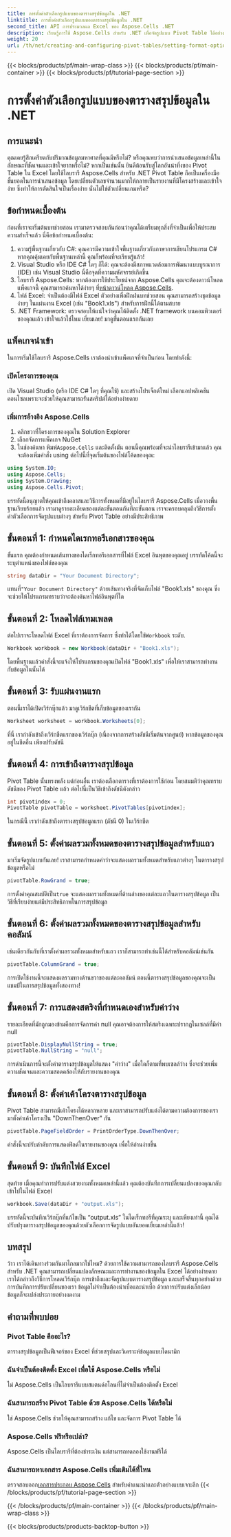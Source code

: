 ```yaml
---
title: การตั้งค่าตัวเลือกรูปแบบของตารางสรุปข้อมูลใน .NET
linktitle: การตั้งค่าตัวเลือกรูปแบบของตารางสรุปข้อมูลใน .NET
second_title: API การประมวลผล Excel ของ Aspose.Cells .NET
description: เรียนรู้การใช้ Aspose.Cells สำหรับ .NET เพื่อจัดรูปแบบ Pivot Table ได้อย่างง่ายดาย ศึกษาเทคนิคทีละขั้นตอนเพื่อปรับปรุงการนำเสนอข้อมูลของคุณ
weight: 20
url: /th/net/creating-and-configuring-pivot-tables/setting-format-options/
---
```


{{< blocks/products/pf/main-wrap-class >}}
{{< blocks/products/pf/main-container >}}
{{< blocks/products/pf/tutorial-page-section >}}

# การตั้งค่าตัวเลือกรูปแบบของตารางสรุปข้อมูลใน .NET

## การแนะนำ
คุณเคยรู้สึกเครียดกับปริมาณข้อมูลมหาศาลที่คุณมีหรือไม่? หรือคุณพบว่าการนำเสนอข้อมูลเหล่านี้ในลักษณะที่ชัดเจนและเข้าใจยากหรือไม่? หากเป็นเช่นนั้น ยินดีต้อนรับสู่โลกอันน่าทึ่งของ Pivot Table ใน Excel โดยใช้ไลบรารี Aspose.Cells สำหรับ .NET Pivot Table ถือเป็นเครื่องมือชั้นยอดในการนำเสนอข้อมูล โดยเปลี่ยนตัวเลขจำนวนมากให้กลายเป็นรายงานที่มีโครงสร้างและเข้าใจง่าย ซึ่งทำให้การตัดสินใจเป็นเรื่องง่าย นั่นไม่ใช่ตัวเปลี่ยนเกมหรือ?
## ข้อกำหนดเบื้องต้น
ก่อนที่เราจะเริ่มต้นบทช่วยสอน เรามาตรวจสอบกันก่อนว่าคุณได้เตรียมทุกสิ่งที่จำเป็นเพื่อให้ประสบความสำเร็จแล้ว นี่คือข้อกำหนดเบื้องต้น:
1. ความรู้พื้นฐานเกี่ยวกับ C#: คุณควรมีความเข้าใจพื้นฐานเกี่ยวกับภาษาการเขียนโปรแกรม C# หากคุณคุ้นเคยกับพื้นฐานเหล่านี้ คุณก็พร้อมที่จะเรียนรู้แล้ว!
2. Visual Studio หรือ IDE C# ใดๆ ก็ได้: คุณจะต้องมีสภาพแวดล้อมการพัฒนาแบบบูรณาการ (IDE) เช่น Visual Studio นี่คือจุดที่ความมหัศจรรย์เกิดขึ้น 
3. ไลบรารี Aspose.Cells: หากต้องการใช้ประโยชน์จาก Aspose.Cells คุณจะต้องดาวน์โหลดแพ็คเกจนี้ คุณสามารถค้นหาได้ง่ายๆ ที่[หน้าดาวน์โหลด Aspose.Cells](https://releases.aspose.com/cells/net/).
4. ไฟล์ Excel: จำเป็นต้องมีไฟล์ Excel ตัวอย่างเพื่อฝึกฝนบทช่วยสอน คุณสามารถสร้างชุดข้อมูลง่ายๆ ในแผ่นงาน Excel (เช่น "Book1.xls") สำหรับการฝึกนี้ได้ตามสบาย
5. .NET Framework: ตรวจสอบให้แน่ใจว่าคุณได้ติดตั้ง .NET framework บนคอมพิวเตอร์ของคุณแล้ว
เข้าใจแล้วใช่ไหม เยี่ยมเลย! มาดูขั้นตอนแรกกันเลย
## แพ็คเกจนำเข้า
ในการเริ่มใช้ไลบรารี Aspose.Cells เราต้องนำเข้าแพ็คเกจที่จำเป็นก่อน โดยทำดังนี้:
### เปิดโครงการของคุณ
เปิด Visual Studio (หรือ IDE C# ใดๆ ที่คุณใช้) และสร้างโปรเจ็กต์ใหม่ เลือกแอปพลิเคชันคอนโซลเพราะจะช่วยให้คุณสามารถรันสคริปต์ได้อย่างง่ายดาย
### เพิ่มการอ้างอิง Aspose.Cells
1. คลิกขวาที่โครงการของคุณใน Solution Explorer
2. เลือกจัดการแพ็คเกจ NuGet
3.  ในช่องค้นหา พิมพ์`Aspose.Cells` และติดตั้งมัน
ตอนนี้คุณพร้อมที่จะนำไลบรารีเข้ามาแล้ว คุณจะต้องเพิ่มคำสั่ง using ต่อไปนี้ที่จุดเริ่มต้นของไฟล์โค้ดของคุณ:
```csharp
using System.IO;
using Aspose.Cells;
using System.Drawing;
using Aspose.Cells.Pivot;
```
บรรทัดนี้อนุญาตให้คุณเข้าถึงคลาสและวิธีการทั้งหมดที่มีอยู่ในไลบรารี Aspose.Cells
เมื่อวางพื้นฐานเรียบร้อยแล้ว เรามาดูรายละเอียดของแต่ละขั้นตอนกันทีละขั้นตอน เราจะครอบคลุมถึงวิธีการตั้งค่าตัวเลือกการจัดรูปแบบต่างๆ สำหรับ Pivot Table อย่างมีประสิทธิภาพ
## ขั้นตอนที่ 1: กำหนดไดเรกทอรีเอกสารของคุณ
ขั้นแรก คุณต้องกำหนดเส้นทางของไดเร็กทอรีเอกสารที่ไฟล์ Excel อินพุตของคุณอยู่ บรรทัดโค้ดนี้จะระบุตำแหน่งของไฟล์ของคุณ
```csharp
string dataDir = "Your Document Directory";
```
 แทนที่`"Your Document Directory"` ด้วยเส้นทางจริงที่จัดเก็บไฟล์ "Book1.xls" ของคุณ ซึ่งจะช่วยให้โปรแกรมทราบว่าจะต้องค้นหาไฟล์อินพุตที่ใด
## ขั้นตอนที่ 2: โหลดไฟล์เทมเพลต
 ต่อไปเราจะโหลดไฟล์ Excel ที่เราต้องการจัดการ ซึ่งทำได้โดยใช้`Workbook` ระดับ.
```csharp
Workbook workbook = new Workbook(dataDir + "Book1.xls");
```
โดยพื้นฐานแล้วคำสั่งนี้จะแจ้งให้โปรแกรมของคุณเปิดไฟล์ "Book1.xls" เพื่อให้เราสามารถทำงานกับข้อมูลในนั้นได้
## ขั้นตอนที่ 3: รับแผ่นงานแรก
ตอนนี้เราได้เปิดเวิร์กบุ๊กแล้ว มาดูเวิร์กชีตที่เก็บข้อมูลของเรากัน 
```csharp
Worksheet worksheet = workbook.Worksheets[0];
```
ที่นี่ เรากำลังเข้าถึงเวิร์กชีตแรกของเวิร์กบุ๊ก (เนื่องจากการสร้างดัชนีเริ่มต้นจากศูนย์) หากข้อมูลของคุณอยู่ในชีตอื่น เพียงปรับดัชนี
## ขั้นตอนที่ 4: การเข้าถึงตารางสรุปข้อมูล
Pivot Table นั้นทรงพลัง แต่ก่อนอื่น เราต้องเลือกตารางที่เราต้องการใช้ก่อน โดยสมมติว่าคุณทราบดัชนีของ Pivot Table แล้ว ต่อไปนี้เป็นวิธีเข้าถึงดัชนีดังกล่าว
```csharp
int pivotindex = 0;
PivotTable pivotTable = worksheet.PivotTables[pivotindex];
```
ในกรณีนี้ เรากำลังเข้าถึงตารางสรุปข้อมูลแรก (ดัชนี 0) ในเวิร์กชีต 
## ขั้นตอนที่ 5: ตั้งค่าผลรวมทั้งหมดของตารางสรุปข้อมูลสำหรับแถว
มาเริ่มจัดรูปแบบกันเลย! เราสามารถกำหนดค่าว่าจะแสดงผลรวมทั้งหมดสำหรับแถวต่างๆ ในตารางสรุปข้อมูลหรือไม่
```csharp
pivotTable.RowGrand = true;
```
 การตั้งค่าคุณสมบัติเป็น`true` จะแสดงผลรวมทั้งหมดที่ด้านล่างของแต่ละแถวในตารางสรุปข้อมูล เป็นวิธีที่เรียบง่ายแต่มีประสิทธิภาพในการสรุปข้อมูล
## ขั้นตอนที่ 6: ตั้งค่าผลรวมทั้งหมดของตารางสรุปข้อมูลสำหรับคอลัมน์
เช่นเดียวกันกับที่เราตั้งค่าผลรวมทั้งหมดสำหรับแถว เราก็สามารถทำเช่นนี้ได้สำหรับคอลัมน์เช่นกัน
```csharp
pivotTable.ColumnGrand = true;
```
การเปิดใช้งานนี้จะแสดงผลรวมทางด้านขวาของแต่ละคอลัมน์ ตอนนี้ตารางสรุปข้อมูลของคุณจะเป็นแชมป์ในการสรุปข้อมูลทั้งสองทาง!
## ขั้นตอนที่ 7: การแสดงสตริงที่กำหนดเองสำหรับค่าว่าง
รายละเอียดที่มักถูกมองข้ามคือการจัดการค่า null คุณอาจต้องการให้สตริงเฉพาะปรากฏในเซลล์ที่มีค่า null 
```csharp
pivotTable.DisplayNullString = true;
pivotTable.NullString = "null";
```
การดำเนินการนี้จะตั้งค่าตารางสรุปข้อมูลให้แสดง "ค่าว่าง" เมื่อใดก็ตามที่พบเซลล์ว่าง ซึ่งจะช่วยเพิ่มความชัดเจนและความสอดคล้องให้กับรายงานของคุณ
## ขั้นตอนที่ 8: ตั้งค่าเค้าโครงตารางสรุปข้อมูล
Pivot Table สามารถมีเค้าโครงได้หลากหลาย และเราสามารถปรับแต่งได้ตามความต้องการของเรา มาตั้งค่าเค้าโครงเป็น "DownThenOver" กัน
```csharp
pivotTable.PageFieldOrder = PrintOrderType.DownThenOver;
```
คำสั่งนี้จะปรับลำดับการแสดงฟิลด์ในรายงานของคุณ เพื่อให้อ่านง่ายขึ้น 
## ขั้นตอนที่ 9: บันทึกไฟล์ Excel
สุดท้าย เมื่อคุณทำการปรับแต่งสวยงามทั้งหมดเหล่านี้แล้ว คุณต้องบันทึกการเปลี่ยนแปลงของคุณกลับเข้าไปในไฟล์ Excel 
```csharp
workbook.Save(dataDir + "output.xls");
```
บรรทัดนี้จะบันทึกเวิร์กบุ๊กที่แก้ไขเป็น “output.xls” ในไดเร็กทอรีที่คุณระบุ 
และเพียงเท่านี้ คุณได้ปรับปรุงตารางสรุปข้อมูลของคุณด้วยตัวเลือกการจัดรูปแบบอันยอดเยี่ยมเหล่านี้แล้ว!
## บทสรุป
ว้าว เราได้เดินทางร่วมกันมาไกลมากใช่ไหม? ด้วยการใช้ความสามารถของไลบรารี Aspose.Cells สำหรับ .NET คุณสามารถเปลี่ยนแปลงลักษณะและการทำงานของข้อมูลใน Excel ได้อย่างง่ายดาย เราได้กล่าวถึงวิธีการโหลดเวิร์กบุ๊ก การเข้าถึงและจัดรูปแบบตารางสรุปข้อมูล และเสร็จสิ้นทุกอย่างด้วยการบันทึกการปรับเปลี่ยนของเรา ข้อมูลไม่จำเป็นต้องน่าเบื่อและน่าเบื่อ ด้วยการปรับแต่งเล็กน้อย ข้อมูลก็จะเปล่งประกายอย่างงดงาม
## คำถามที่พบบ่อย
### Pivot Table คืออะไร?
ตารางสรุปข้อมูลเป็นฟีเจอร์ของ Excel ที่ช่วยสรุปและวิเคราะห์ข้อมูลแบบไดนามิก
### ฉันจำเป็นต้องติดตั้ง Excel เพื่อใช้ Aspose.Cells หรือไม่
ไม่ Aspose.Cells เป็นไลบรารีแบบสแตนด์อโลนที่ไม่จำเป็นต้องติดตั้ง Excel
### ฉันสามารถสร้าง Pivot Table ด้วย Aspose.Cells ได้หรือไม่
ใช่ Aspose.Cells ช่วยให้คุณสามารถสร้าง แก้ไข และจัดการ Pivot Table ได้
### Aspose.Cells ฟรีหรือเปล่า?
Aspose.Cells เป็นไลบรารีที่ต้องชำระเงิน แต่สามารถทดลองใช้งานฟรีได้
### ฉันสามารถหาเอกสาร Aspose.Cells เพิ่มเติมได้ที่ไหน
 ตรวจสอบออก[เอกสารประกอบ Aspose.Cells](https://reference.aspose.com/cells/net/) สำหรับคำแนะนำและตัวอย่างแบบเจาะลึก
{{< /blocks/products/pf/tutorial-page-section >}}

{{< /blocks/products/pf/main-container >}}
{{< /blocks/products/pf/main-wrap-class >}}

{{< blocks/products/products-backtop-button >}}
